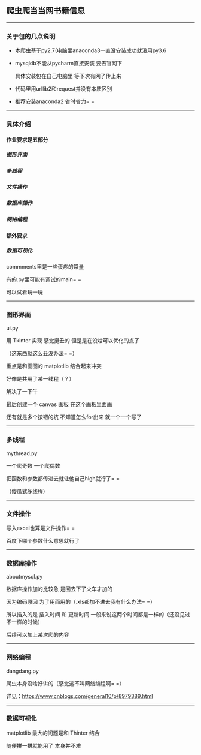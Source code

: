 ## 爬虫爬当当网书籍信息

---

### 关于包的几点说明

- 本爬虫基于py2.7(电脑里anaconda3一直没安装成功就没用py3.6

- mysqldb不能从pycharm直接安装 要去官网下

    具体安装包在自己电脑里 等下次有网了传上来

- 代码里用urllib2和request并没有本质区别

- 推荐安装anaconda2 省时省力= =

---

### 具体介绍

#### 作业要求是五部分

#####  图形界面

#####  多线程

#####  文件操作

#####  数据库操作

#####  网络编程

#### 额外要求

#####  数据可视化

commments里是一些蛋疼的常量

有的.py里可能有调试的main= =

可以试着玩一玩

---
### 图形界面

ui.py

用 Tkinter 实现 感觉挺丑的 但是是在没啥可以优化的点了

（这东西就这么丑没办法= =）

重点是和画图的 matplotlib 结合起来冲突

好像是共用了某一线程（？）

解决了一下午

最后创建一个 canvas 画板 在这个画板里面画

还有就是多个按钮的坑 不知道怎么for出来 就一个一个写了

---

### 多线程 

mythread.py

一个爬奇数 一个爬偶数

把函数和参数都传进去就让他自己high就行了= =

（傻瓜式多线程）

---

### 文件操作

写入excel也算是文件操作= =

百度下哪个参数什么意思就行了

---

### 数据库操作

aboutmysql.py

数据库操作加的比较急 是回去下了火车才加的

因为编码原因 为了用而用的（.xls都加不进去我有什么办法= =）

所以插入的是 插入时间 和 更新时间 一般来说这两个时间都是一样的（还没见过不一样的时候）

后续可以加上某次爬的内容

---

### 网络编程

dangdang.py

爬虫本身没啥好讲的（感觉这不叫网络编程啊= =）

详见：https://www.cnblogs.com/general10/p/8979389.html

---

### 数据可视化

matplotlib 最大的问题是和 Thinter 结合

随便拼一拼就能用了 本身并不难
